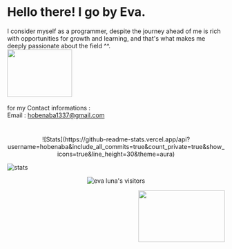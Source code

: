 # Hello there! I go by Eva.
I consider myself as a programmer, despite the journey ahead of me is rich with opportunities for growth and learning, and that's what makes me deeply passionate about the field ^^.         <br /><img src="https://media2.giphy.com/media/v1.Y2lkPTc5MGI3NjExZXZ3NWJpaGpwZ2lsZWk2cDE5amg5cXN3ZzNnZHNtNHdudGo4aXhrYSZlcD12MV9pbnRlcm5hbF9naWZfYnlfaWQmY3Q9cw/p6ZVGS8zQbQIqH8G6l/giphy.gif" width="150" height="110"><br />                  
for my Contact informations :                                            
Email : hobenaba1337@gmail.com
#
<p align="center">
![Stats](https://github-readme-stats.vercel.app/api?username=hobenaba&include_all_commits=true&count_private=true&show_icons=true&line_height=30&theme=aura)

![stats](https://github-readme-stats.vercel.app/api/top-langs/?username=hobenaba&layout=compact&theme=aura)
</p>
<p align="center">
<img alt="eva luna's visitors" src="https://komarev.com/ghpvc/?username=hobenaba&color=AA98A9&style=flat&label=visitors" />
</p>
<p align="right">
<img src="https://media0.giphy.com/media/v1.Y2lkPTc5MGI3NjExNzMwcW1nZ2R2OWR5aXZlZngxeG8weXQzMGl4cm9jeXFrbWZ2em80NCZlcD12MV9pbnRlcm5hbF9naWZfYnlfaWQmY3Q9cw/bs3w1SsWV0hJZDOpWr/giphy.gif" width="200" height="120">
</p>
